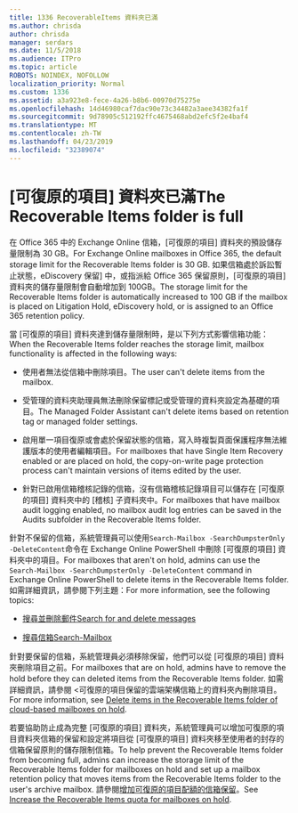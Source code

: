 ```yaml
---
title: 1336 RecoverableItems 資料夾已滿
ms.author: chrisda
author: chrisda
manager: serdars
ms.date: 11/5/2018
ms.audience: ITPro
ms.topic: article
ROBOTS: NOINDEX, NOFOLLOW
localization_priority: Normal
ms.custom: 1336
ms.assetid: a3a923e8-fece-4a26-b8b6-00970d75275e
ms.openlocfilehash: 14d46980caf7dac90e73c34482a3aee34382fa1f
ms.sourcegitcommit: 9d78905c512192ffc4675468abd2efc5f2e4baf4
ms.translationtype: MT
ms.contentlocale: zh-TW
ms.lasthandoff: 04/23/2019
ms.locfileid: "32389074"
---
```

# <a name="the-recoverable-items-folder-is-full"></a><span data-ttu-id="24271-102">[可復原的項目] 資料夾已滿</span><span class="sxs-lookup"><span data-stu-id="24271-102">The Recoverable Items folder is full</span></span>

<span data-ttu-id="24271-103">在 Office 365 中的 Exchange Online 信箱，[可復原的項目] 資料夾的預設儲存量限制為 30 GB。</span><span class="sxs-lookup"><span data-stu-id="24271-103">For Exchange Online mailboxes in Office 365, the default storage limit for the Recoverable Items folder is 30 GB.</span></span> <span data-ttu-id="24271-104">如果信箱處於訴訟暫止狀態，eDiscovery 保留] 中，或指派給 Office 365 保留原則，[可復原的項目] 資料夾的儲存量限制會自動增加到 100GB。</span><span class="sxs-lookup"><span data-stu-id="24271-104">The storage limit for the Recoverable Items folder is automatically increased to 100 GB if the mailbox is placed on Litigation Hold, eDiscovery hold, or is assigned to an Office 365 retention policy.</span></span>

<span data-ttu-id="24271-105">當 [可復原的項目] 資料夾達到儲存量限制時，是以下列方式影響信箱功能：</span><span class="sxs-lookup"><span data-stu-id="24271-105">When the Recoverable Items folder reaches the storage limit, mailbox functionality is affected in the following ways:</span></span>

- <span data-ttu-id="24271-106">使用者無法從信箱中刪除項目。</span><span class="sxs-lookup"><span data-stu-id="24271-106">The user can't delete items from the mailbox.</span></span>

- <span data-ttu-id="24271-107">受管理的資料夾助理員無法刪除保留標記或受管理的資料夾設定為基礎的項目。</span><span class="sxs-lookup"><span data-stu-id="24271-107">The Managed Folder Assistant can't delete items based on retention tag or managed folder settings.</span></span>

- <span data-ttu-id="24271-108">啟用單一項目復原或會處於保留狀態的信箱，寫入時複製頁面保護程序無法維護版本的使用者編輯項目。</span><span class="sxs-lookup"><span data-stu-id="24271-108">For mailboxes that have Single Item Recovery enabled or are placed on hold, the copy-on-write page protection process can't maintain versions of items edited by the user.</span></span>

- <span data-ttu-id="24271-109">針對已啟用信箱稽核記錄的信箱，沒有信箱稽核記錄項目可以儲存在 [可復原的項目] 資料夾中的 [稽核] 子資料夾中。</span><span class="sxs-lookup"><span data-stu-id="24271-109">For mailboxes that have mailbox audit logging enabled, no mailbox audit log entries can be saved in the Audits subfolder in the Recoverable Items folder.</span></span>

<span data-ttu-id="24271-110">針對不保留的信箱，系統管理員可以使用`Search-Mailbox -SearchDumpsterOnly -DeleteContent`命令在 Exchange Online PowerShell 中刪除 [可復原的項目] 資料夾中的項目。</span><span class="sxs-lookup"><span data-stu-id="24271-110">For mailboxes that aren't on hold, admins can use the `Search-Mailbox -SearchDumpsterOnly -DeleteContent` command in Exchange Online PowerShell to delete items in the Recoverable Items folder.</span></span> <span data-ttu-id="24271-111">如需詳細資訊，請參閱下列主題：</span><span class="sxs-lookup"><span data-stu-id="24271-111">For more information, see the following topics:</span></span> 

- [<span data-ttu-id="24271-112">搜尋並刪除郵件</span><span class="sxs-lookup"><span data-stu-id="24271-112">Search for and delete messages</span></span>](https://docs.microsoft.com/office365/securitycompliance/search-for-and-delete-messagesadmin-help)

- [<span data-ttu-id="24271-113">搜尋信箱</span><span class="sxs-lookup"><span data-stu-id="24271-113">Search-Mailbox</span></span>](https://docs.microsoft.com/powershell/module/exchange/mailboxes/Search-Mailbox)

<span data-ttu-id="24271-114">針對要保留的信箱，系統管理員必須移除保留，他們可以從 [可復原的項目] 資料夾刪除項目之前。</span><span class="sxs-lookup"><span data-stu-id="24271-114">For mailboxes that are on hold, admins have to remove the hold before they can deleted items from the Recoverable Items folder.</span></span> <span data-ttu-id="24271-115">如需詳細資訊，請參閱 <<c0>可復原的項目保留的雲端架構信箱上的資料夾內刪除項目。</span><span class="sxs-lookup"><span data-stu-id="24271-115">For more information, see [Delete items in the Recoverable Items folder of cloud-based mailboxes on hold](https://docs.microsoft.com/office365/securitycompliance/delete-items-in-the-recoverable-items-folder-of-mailboxes-on-hold).</span></span>

<span data-ttu-id="24271-116">若要協助防止成為完整 [可復原的項目] 資料夾，系統管理員可以增加可復原的項目資料夾信箱的保留和設定將項目從 [可復原的項目] 資料夾移至使用者的封存的信箱保留原則的儲存限制信箱。</span><span class="sxs-lookup"><span data-stu-id="24271-116">To help prevent the Recoverable Items folder from becoming full, admins can increase the storage limit of the Recoverable Items folder for mailboxes on hold and set up a mailbox retention policy that moves items from the Recoverable Items folder to the user's archive mailbox.</span></span> <span data-ttu-id="24271-117">請參閱[增加可復原的項目配額的信箱保留](https://docs.microsoft.com/office365/securitycompliance/increase-the-recoverable-quota-for-mailboxes-on-hold)。</span><span class="sxs-lookup"><span data-stu-id="24271-117">See [Increase the Recoverable Items quota for mailboxes on hold](https://docs.microsoft.com/office365/securitycompliance/increase-the-recoverable-quota-for-mailboxes-on-hold).</span></span>
